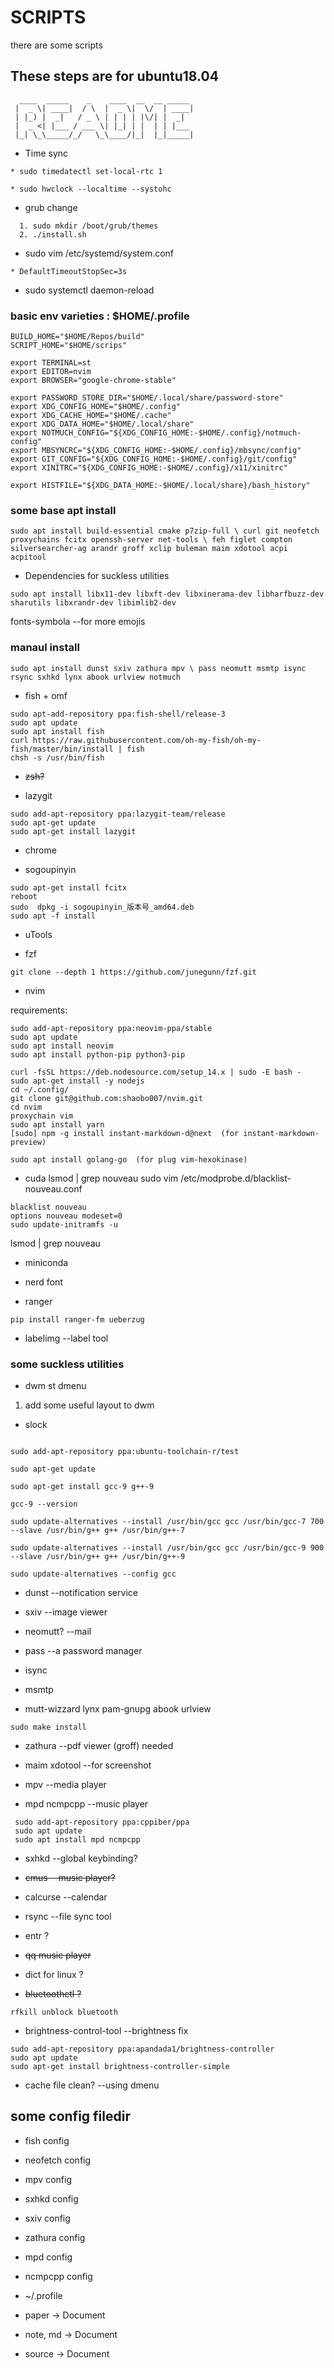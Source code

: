 # SCRIPTS
there are some scripts
## These steps are for ubuntu18.04
```
  ____  _____    _    ____  __  __ _____
 |  _ \| ____|  / \  |  _ \|  \/  | ____|
 | |_) |  _|   / _ \ | | | | |\/| |  _|
 |  _ <| |___ / ___ \| |_| | |  | | |___
 |_| \_\_____/_/   \_\____/|_|  |_|_____|

```

* Time sync
```
* sudo timedatectl set-local-rtc 1

* sudo hwclock --localtime --systohc
```

* grub change
```
  1. sudo mkdir /boot/grub/themes
  2. ./install.sh
```
* sudo vim /etc/systemd/system.conf
```
* DefaultTimeoutStopSec=3s
```
* sudo systemctl daemon-reload

### basic env varieties : $HOME/.profile
```
BUILD_HOME="$HOME/Repos/build"
SCRIPT_HOME="$HOME/scrips"

export TERMINAL=st
export EDITOR=nvim
export BROWSER="google-chrome-stable"

export PASSWORD_STORE_DIR="$HOME/.local/share/password-store"
export XDG_CONFIG_HOME="$HOME/.config"
export XDG_CACHE_HOME="$HOME/.cache"
export XDG_DATA_HOME="$HOME/.local/share"
export NOTMUCH_CONFIG="${XDG_CONFIG_HOME:-$HOME/.config}/notmuch-config"
export MBSYNCRC="${XDG_CONFIG_HOME:-$HOME/.config}/mbsync/config"
export GIT_CONFIG="${XDG_CONFIG_HOME:-$HOME/.config}/git/config"
export XINITRC="${XDG_CONFIG_HOME:-$HOME/.config}/x11/xinitrc"

export HISTFILE="${XDG_DATA_HOME:-$HOME/.local/share}/bash_history"
```
### some base apt install
```
sudo apt install build-essential cmake p7zip-full \ curl git neofetch proxychains fcitx openssh-server net-tools \ feh figlet compton silversearcher-ag arandr groff xclip buleman maim xdotool acpi acpitool
```

* Dependencies for suckless utilities
```
sudo apt install libx11-dev libxft-dev libxinerama-dev libharfbuzz-dev sharutils libxrandr-dev libimlib2-dev

```
fonts-symbola --for more emojis
### manaul install
```
sudo apt install dunst sxiv zathura mpv \ pass neomutt msmtp isync rsync sxhkd lynx abook urlview notmuch
```
* fish + omf
```
sudo apt-add-repository ppa:fish-shell/release-3
sudo apt update
sudo apt install fish
curl https://raw.githubusercontent.com/oh-my-fish/oh-my-fish/master/bin/install | fish
chsh -s /usr/bin/fish
```
* ~~zsh?~~

* lazygit
```
sudo add-apt-repository ppa:lazygit-team/release
sudo apt-get update
sudo apt-get install lazygit
```
* chrome

* sogoupinyin
```
sudo apt-get install fcitx
reboot
sudo  dpkg -i sogoupinyin_版本号_amd64.deb
sudo apt -f install
```
* uTools

* fzf
```
git clone --depth 1 https://github.com/junegunn/fzf.git
```
* nvim

requirements:
```{bash}
sudo add-apt-repository ppa:neovim-ppa/stable
sudo apt update
sudo apt install neovim
sudo apt install python-pip python3-pip

curl -fsSL https://deb.nodesource.com/setup_14.x | sudo -E bash -
sudo apt-get install -y nodejs
cd ~/.config/
git clone git@github.com:shaobo007/nvim.git
cd nvim
proxychain vim
sudo apt install yarn
[sudo] npm -g install instant-markdown-d@next  (for instant-markdown-preview)

sudo apt install golang-go  (for plug vim-hexokinase)
```
* cuda
lsmod | grep nouveau
sudo vim /etc/modprobe.d/blacklist-nouveau.conf
```
blacklist nouveau
options nouveau modeset=0
sudo update-initramfs -u
```
lsmod | grep nouveau

* miniconda

* nerd font

* ranger
```
pip install ranger-fm ueberzug
```
* labelimg --label tool

### some suckless utilities

* dwm st dmenu
1. add some useful layout to dwm
* slock
```

sudo add-apt-repository ppa:ubuntu-toolchain-r/test

sudo apt-get update

sudo apt-get install gcc-9 g++-9

gcc-9 --version

sudo update-alternatives --install /usr/bin/gcc gcc /usr/bin/gcc-7 700 --slave /usr/bin/g++ g++ /usr/bin/g++-7

sudo update-alternatives --install /usr/bin/gcc gcc /usr/bin/gcc-9 900 --slave /usr/bin/g++ g++ /usr/bin/g++-9

sudo update-alternatives --config gcc
```

* dunst --notification service

* sxiv --image viewer

* neomutt? --mail

* pass --a password manager

* isync

* msmtp

* mutt-wizzard  lynx pam-gnupg abook urlview
```
sudo make install

```

* zathura  --pdf viewer (groff) needed

* maim xdotool --for screenshot

* mpv  --media player

* mpd ncmpcpp  --music player
```
 sudo add-apt-repository ppa:cppiber/ppa
 sudo apt update
 sudo apt install mpd ncmpcpp

```

* sxhkd --global keybinding?

* ~~cmus --music player?~~

* calcurse --calendar

* rsync  --file sync tool

* entr ?

* ~~qq music player~~

* dict for linux ?

* ~~bluetoothctl ?~~
```
rfkill unblock bluetooth
```
* brightness-control-tool  --brightness fix
```
sudo add-apt-repository ppa:apandada1/brightness-controller
sudo apt update
sudo apt-get install brightness-controller-simple
```
* cache file clean? --using dmenu

## some config filedir
* fish config
* neofetch config
* mpv config
* sxhkd config
* sxiv config
* zathura config
* mpd config
* ncmpcpp config
* ~/.profile

* paper -> Document
* note, md -> Document
* source -> Document

